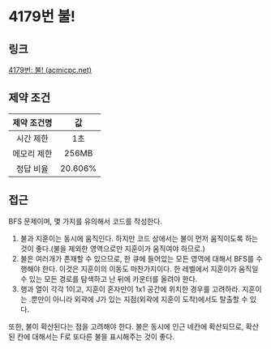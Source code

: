 # 4179번 불!

## 링크

[4179번: 불! (acmicpc.net)](https://www.acmicpc.net/problem/4179)

## 제약 조건

| 제약 조건명 |   값    |
| :---------: | :-----: |
|  시간 제한  |   1초   |
| 메모리 제한 |  256MB  |
|  정답 비율  | 20.606% |

## 접근

BFS 문제이며, 몇 가지를 유의해서 코드를 작성한다.

1. 불과 지훈이는 동시에 움직인다. 하지만 코드 상에서는 불이 먼저 움직이도록 하는 것이 좋다.(불을 제외한 영역으로만 지훈이가 움직여야 하므로.)
2. 불은 여러개가 존재할 수 있으므로, 한 큐에 들어있는 모든 영역에 대해서 BFS를 수행해야 한다. 이것은 지훈이의 이동도 마찬가지이다. 한 레벨에서 지훈이가 움직일 수 있는 모든 경로를 탐색하고 난 뒤에 카운터를 올려야 한다.
3. 행과 열이 각각 1이고, 지훈이 혼자만이 1x1 공간에 위치한 경우를 고려하라. 지훈이는 .뿐만이 아니라 외곽에 J가 있는 지점(외곽에 지훈이 도착)에서도 탈출할 수 있다.

또한, 불이 확산된다는 점을 고려해야 한다. 불은 동시에 인근 네칸에 확산되므로, 확산된 칸에 대해서는 F로 또다른 불을 표시해주는 것이 좋다.

